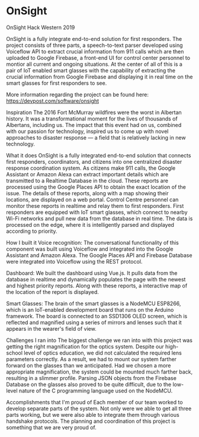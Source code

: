 # OnSight
OnSight Hack Western 2019

OnSight is a fully integrate end-to-end solution for first responders. The project consists of three parts, a speech-to-text parser developed using Voiceflow API to extract crucial information from 911 calls which are then uploaded to Google Firebase, a front-end UI for control center personnel to montior all current and ongoing situations. At the center of all of this is a pair of IoT enabled smart glasses with the capability of extracting the crucial information from Google Firebase and displaying it in real time on the smart glasses for first responders to see. 

More information regarding the project can be found here: https://devpost.com/software/onsight

Inspiration
The 2016 Fort McMurray wildfires were the worst in Albertan history. It was a transformational moment for the lives of thousands of Albertans, including us. The impact that this event had on us, combined with our passion for technology, inspired us to come up with novel approaches to disaster response — a field that is relatively lacking in new technology.

What it does
OnSight is a fully integrated end-to-end solution that connects first responders, coordinators, and citizens into one centralized disaster response coordination system. As citizens make 911 calls, the Google Assistant or Amazon Alexa can extract important details which are transmitted to a Realtime Database in the cloud. These reports are processed using the Google Places API to obtain the exact location of the issue. The details of these reports, along with a map showing their locations, are displayed on a web portal. Control Centre personnel can monitor these reports in realtime and relay them to first responders. First responders are equipped with IoT smart glasses, which connect to nearby Wi-Fi networks and pull new data from the database in real time. The data is processed on the edge, where it is intelligently parsed and displayed according to priority.

How I built it
Voice recognition: The conversational functionality of this component was built using Voiceflow and integrated into the Google Assistant and Amazon Alexa. The Google Places API and Firebase Database were integrated into Voiceflow using the REST protocol.

Dashboard: We built the dashboard using Vue.js. It pulls data from the database in realtime and dynamically populates the page with the newest and highest priority reports. Along with these reports, a interactive map of the location of the report is displayed.

Smart Glasses: The brain of the smart glasses is a NodeMCU ESP8266, which is an IoT-enabled development board that runs on the Arduino framework. The board is connected to an SSD1306 OLED screen, which is reflected and magnified using a series of mirrors and lenses such that it appears in the wearer's field of view.

Challenges I ran into
The biggest challenge we ran into with this project was getting the right magnification for the optics system. Despite our high-school level of optics education, we did not calculated the required lens parameters correctly. As a result, we had to mount our system farther forward on the glasses than we anticipated. Had we chosen a more appropriate magnification, the system could be mounted much farther back, resulting in a slimmer profile. Parsing JSON objects from the Firebase Database on the glasses also proved to be quite difficult, due to the low-level nature of the C programming language used on the NodeMCU.

Accomplishments that I'm proud of
Each member of our team worked to develop separate parts of the system. Not only were we able to get all three parts working, but we were also able to integrate them through various handshake protocols. The planning and coordination of this project is something that we are very proud of.
